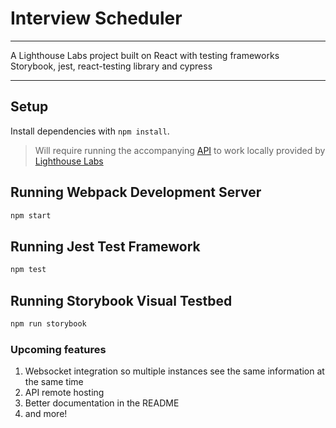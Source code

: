 # Interview Scheduler

---

A Lighthouse Labs project built on React with testing frameworks Storybook, jest, react-testing library and cypress

---

## Setup

Install dependencies with `npm install`.

> Will require running the accompanying [API](https://github.com/snguyenbui/scheduler-api) to work locally provided by [Lighthouse Labs](https://github.com/lighthouse-labs)

## Running Webpack Development Server

```sh
npm start
```

## Running Jest Test Framework

```sh
npm test
```

## Running Storybook Visual Testbed

```sh
npm run storybook
```

### Upcoming features
1. Websocket integration so multiple instances see the same information at the same time
2. API remote hosting 
3. Better documentation in the README
4. and more!
